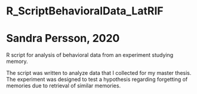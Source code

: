 # R_ScriptBehavioralData_LatRIF
# Sandra Persson, 2020

R script for  analysis of behavioral data from an experiment studying memory.

The script was written to analyze data that I collected for my master thesis.
The experiment was designed to test a hypothesis regarding forgetting of memories due to retrieval of similar memories.
